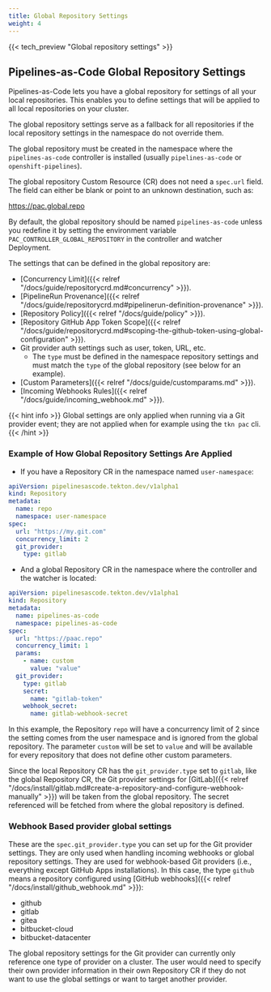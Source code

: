 ```yaml
---
title: Global Repository Settings
weight: 4
---
```

{{< tech_preview "Global repository settings" >}}

## Pipelines-as-Code Global Repository Settings

Pipelines-as-Code lets you have a global repository for settings of all your
local repositories. This enables you to define settings that will be applied to
all local repositories on your cluster.

The global repository settings serve as a fallback for all repositories if the
local repository settings in the namespace do not override them.

The global repository must be created in the namespace where the
`pipelines-as-code` controller is installed (usually `pipelines-as-code` or
`openshift-pipelines`).

The global repository Custom Resource (CR) does not need a `spec.url` field. The
field can either be blank or point to an unknown destination, such as:

<https://pac.global.repo>

By default, the global repository should be named `pipelines-as-code` unless
you redefine it by setting the environment variable
`PAC_CONTROLLER_GLOBAL_REPOSITORY` in the controller and watcher Deployment.

The settings that can be defined in the global repository are:

- [Concurrency Limit]({{< relref "/docs/guide/repositorycrd.md#concurrency" >}}).
- [PipelineRun Provenance]({{< relref "/docs/guide/repositorycrd.md#pipelinerun-definition-provenance" >}}).
- [Repository Policy]({{< relref "/docs/guide/policy" >}}).
- [Repository GitHub App Token Scope]({{< relref "/docs/guide/repositorycrd.md#scoping-the-github-token-using-global-configuration" >}}).
- Git provider auth settings such as user, token, URL, etc.
  - The `type` must be defined in the namespace repository settings and must match the `type` of the global repository (see below for an example).
- [Custom Parameters]({{< relref "/docs/guide/customparams.md" >}}).
- [Incoming Webhooks Rules]({{< relref "/docs/guide/incoming_webhook.md" >}}).

{{< hint info >}}
Global settings are only applied when running via a Git provider event; they are not applied when for example using the `tkn pac` cli.
{{< /hint >}}

### Example of How Global Repository Settings Are Applied

- If you have a Repository CR in the namespace named `user-namespace`:

```yaml
apiVersion: pipelinesascode.tekton.dev/v1alpha1
kind: Repository
metadata:
  name: repo
  namespace: user-namespace
spec:
  url: "https://my.git.com"
  concurrency_limit: 2
  git_provider:
    type: gitlab
```

- And a global Repository CR in the namespace where the controller and the watcher is located:

```yaml
apiVersion: pipelinesascode.tekton.dev/v1alpha1
kind: Repository
metadata:
  name: pipelines-as-code
  namespace: pipelines-as-code
spec:
  url: "https://paac.repo"
  concurrency_limit: 1
  params:
    - name: custom
      value: "value"
  git_provider:
    type: gitlab
    secret:
      name: "gitlab-token"
    webhook_secret:
      name: gitlab-webhook-secret
```

In this example, the Repository `repo` will have a concurrency limit of 2 since
the setting comes from the user namespace and is ignored from the global
repository. The parameter `custom` will be set to `value` and will be available
for every repository that does not define other custom parameters.

Since the local Repository CR has the `git_provider.type` set to `gitlab`, like
the global Repository CR, the Git provider settings for [GitLab]({{< relref "/docs/install/gitlab.md#create-a-repository-and-configure-webhook-manually" >}})
will be taken from the global repository. The secret referenced will be fetched
from where the global repository is defined.

### Webhook Based provider global settings

These are the `spec.git_provider.type` you can set up for the Git provider
settings. They are only used when handling incoming webhooks or global
repository settings. They are used for webhook-based Git providers (i.e.,
everything except GitHub Apps installations). In this case, the type `github`
means a repository configured using [GitHub webhooks]({{< relref "/docs/install/github_webhook.md" >}}):

- github
- gitlab
- gitea
- bitbucket-cloud
- bitbucket-datacenter

The global repository settings for the Git provider can currently only
reference one type of provider on a cluster. The user would need to specify
their own provider information in their own Repository CR if they do not want
to use the global settings or want to target another provider.
